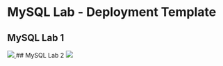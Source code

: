 # MySQL Lab - Deployment Template

## MySQL Lab 1
<a href="https://portal.azure.com/#create/Microsoft.Template/uri/https%3A%2F%2Fraw.githubusercontent.com%2Fazureossd%2Farm-templates-mysql%2Fmaster%2Fmysql-1.json" target="_blank">
    <img src="http://azuredeploy.net/deploybutton.png"/>
</a>
## MySQL Lab 2
<a href="https://portal.azure.com/#create/Microsoft.Template/uri/https%3A%2F%2Fraw.githubusercontent.com%2Fazureossd%2Farm-templates-mysql%2Fmaster%2Fmysql-2.json" target="_blank">
    <img src="http://azuredeploy.net/deploybutton.png"/>
</a>